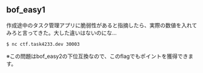 ## bof_easy1
作成途中のタスク管理アプリに脆弱性があると指摘したら、実際の数値を入れてみろと言ってきた。大した違いはないのにな...

```
$ nc ctf.task4233.dev 30003
```

※この問題はbof_easy2の下位互換なので、このflagでもポイントを獲得できます。